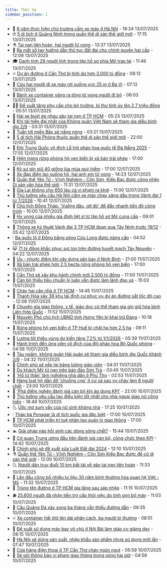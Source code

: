 ```yaml
---
title: Thời Sự
sidebar_position: 1
---
```


<!-- vnexpress-thoi-su:START -->
- 🦒 [8 năm thực hiện chủ trương cấm xe máy ở Hà Nội](https://vnexpress.net/8-nam-thuc-hien-chu-truong-cam-xe-may-o-ha-noi-4913737.html) - 18:24 13/07/2025
- 🤓 [5 di tích ở Quảng Ninh trong quần thể di sản thế giới mới](https://vnexpress.net/5-di-tich-o-quang-ninh-trong-quan-the-di-san-the-gioi-moi-4913454.html) - 17:15 13/07/2025
- ⚗️ [Tai nạn liên hoàn, hai người tử vong](https://vnexpress.net/tai-nan-lien-hoan-hai-nguoi-tu-vong-4913712.html) - 13:37 13/07/2025
- 🌊 [Ra mắt sổ tay hướng dẫn thủ tục đất đai cho chính quyền hai cấp](https://vnexpress.net/ra-mat-so-tay-huong-dan-thu-tuc-dat-dai-cho-chinh-quyen-hai-cap-4913702.html) - 12:08 13/07/2025
- 🎓 [Danh tính 29 người lính trong tập hồ sơ phía Mỹ trao lại](https://vnexpress.net/danh-tinh-29-nguoi-linh-trong-tap-ho-so-phia-my-trao-lai-4913667.html) - 11:46 13/07/2025
- 🔥 [Dự án đường ở Cần Thơ bị tính dư hơn 3.000 tỷ đồng](https://vnexpress.net/du-an-duong-o-can-tho-bi-tinh-du-hon-3-000-ty-dong-4913661.html) - 08:12 13/07/2025
- 🦏 [Cứu hai người đi xe máy rơi xuống vực 25 m ở Ba Vì](https://vnexpress.net/cuu-hai-nguoi-di-xe-may-roi-xuong-vuc-25-m-o-ba-vi-4913648.html) - 07:12 13/07/2025
- 👺 [Bánh xe container văng ra tông tử vong người đi bộ](https://vnexpress.net/banh-xe-container-vang-ra-tong-tu-vong-nguoi-di-bo-4913638.html) - 06:03 13/07/2025
- 🧑‍🏫 [Đề xuất tăng phụ cấp cho bộ trưởng, bí thư tỉnh ủy lên 2,7 triệu đồng](https://vnexpress.net/de-xuat-tang-phu-cap-cho-bo-truong-bi-thu-tinh-uy-len-2-7-trieu-dong-4913606.html) - 05:51 13/07/2025
- 🚦 [Hai xe buýt ép nhau gây tai nạn ở TP HCM](https://vnexpress.net/hai-xe-buyt-ep-nhau-gay-tai-nan-o-tp-hcm-4913632.html) - 05:23 13/07/2025
- 🎉 [Khí tài hiện đại nhất của Không quân Việt Nam sẽ tham gia diễu binh dịp 2/9](https://vnexpress.net/khi-tai-hien-dai-nhat-cua-khong-quan-viet-nam-se-tham-gia-dieu-binh-dip-2-9-4913589.html) - 03:31 13/07/2025
- 🦒 [Tuần tới miền Bắc sẽ nắng nóng](https://vnexpress.net/tuan-toi-mien-bac-se-nang-nong-4913593.html) - 03:21 13/07/2025
- 🤗 [5 di tích Hải Phòng thuộc quần thể di sản thế giới mới](https://vnexpress.net/5-di-tich-hai-phong-thuoc-quan-the-di-san-the-gioi-moi-4913494.html) - 22:00 12/07/2025
- 💼 [Đội Trung Quốc vô địch Lễ hội pháo hoa quốc tế Đà Nẵng 2025](https://vnexpress.net/doi-trung-quoc-vo-dich-le-hoi-phao-hoa-quoc-te-da-nang-2025-4913541.html) - 17:55 12/07/2025
- 🤩 [Hiện trạng rừng phòng hộ ven biển bị xã bán trái phép](https://vnexpress.net/hien-trang-rung-phong-ho-ven-bien-bi-xa-ban-trai-phep-4913432.html) - 17:00 12/07/2025
- 🤡 [Kỹ sư gìn giữ 40 giống lúa mùa quý hiếm](https://vnexpress.net/ky-su-gin-giu-40-giong-lua-mua-quy-hiem-4913053.html) - 17:00 12/07/2025
- 💯 [Xe đạp điện lao xuống hồ, hai anh em tử vong](https://vnexpress.net/xe-dap-dien-lao-xuong-ho-hai-anh-em-tu-vong-4913502.html) - 14:23 12/07/2025
- 👺 [Quần thể Yên Tử - Vĩnh Nghiêm - Côn Sơn, Kiếp Bạc được công nhận Di sản văn hóa thế giới](https://vnexpress.net/quan-the-yen-tu-vinh-nghiem-con-son-kiep-bac-duoc-cong-nhan-di-san-van-hoa-the-gioi-4913203.html) - 11:31 12/07/2025
- 🌮 [Gia Lai không cho 650 tàu cá vi phạm ra khơi](https://vnexpress.net/gia-lai-khong-cho-650-tau-ca-vi-pham-ra-khoi-4913453.html) - 11:00 12/07/2025
- 🥸 [Thủ tướng yêu cầu Hà Nội cấm xe máy chạy xăng dầu trong Vành đai 1 từ 7/2026](https://vnexpress.net/thu-tuong-yeu-cau-ha-noi-cam-xe-may-chay-xang-dau-trong-vanh-dai-1-tu-7-2026-4913460.html) - 10:41 12/07/2025
- 🐻 [Chủ tịch Đồng Tháp: &#39;Vướng đâu, gỡ đó&#39; để đẩy nhanh tiến độ công trình](https://vnexpress.net/chu-tich-dong-thap-vuong-dau-go-do-de-day-nhanh-tien-do-cong-trinh-4913159.html) - 10:00 12/07/2025
- 👀 [Hy vọng của nhiều gia đình liệt sĩ từ tập hồ sơ Mỹ cung cấp](https://vnexpress.net/hy-vong-cua-nhieu-gia-dinh-liet-si-tu-tap-ho-so-my-cung-cap-4913089.html) - 09:01 12/07/2025
- 🤔 [Thông xe kỹ thuật Vành đai 3 TP HCM đoạn qua Tây Ninh trước 19/12](https://vnexpress.net/thong-xe-ky-thuat-vanh-dai-3-tp-hcm-doan-qua-tay-ninh-truoc-19-12-4913413.html) - 05:42 12/07/2025
- 🕯 [Ba quốc lộ ở Đồng bằng sông Cửu Long được nâng cấp](https://vnexpress.net/ba-quoc-lo-o-dong-bang-song-cuu-long-duoc-nang-cap-4913385.html) - 04:52 12/07/2025
- 😺 [71 tỷ đồng khắc phục sụt lún trên đường huyết mạch Tây Nguyên](https://vnexpress.net/71-ty-dong-khac-phuc-sut-lun-tren-duong-huyet-mach-tay-nguyen-4913360.html) - 04:22 12/07/2025
- 🦆 [Ưu - nhược điểm khi xây dựng sân bay ở Ninh Bình](https://vnexpress.net/uu-nhuoc-diem-khi-xay-dung-san-bay-o-ninh-binh-4912160.html) - 21:00 11/07/2025
- 🧰 [Xã bán trái phép hơn 2,5 hecta rừng phòng hộ ven biển](https://vnexpress.net/xa-ban-trai-phep-hon-2-5-hecta-rung-phong-ho-ven-bien-4913164.html) - 17:00 11/07/2025
- 🦍 [Cần Thơ sẽ xây khu hành chính mới 2.500 tỷ đồng](https://vnexpress.net/can-tho-se-xay-khu-hanh-chinh-moi-2-500-ty-dong-4913156.html) - 17:00 11/07/2025
- 🧰 [Cán bộ thiếu tiêu chuẩn lý luận vẫn được làm lãnh đạo xã](https://vnexpress.net/can-bo-thieu-tieu-chuan-ly-luan-van-duoc-lam-lanh-dao-xa-4913190.html) - 15:03 11/07/2025
- 💃 [Cháy hai căn nhà ở TP HCM](https://vnexpress.net/chay-hai-can-nha-o-tp-hcm-4913191.html) - 14:45 11/07/2025
- 🧰 [Thanh Hóa xây 39 khu tái định cư phục vụ dự án đường sắt tốc độ cao](https://vnexpress.net/thanh-hoa-xay-39-khu-tai-dinh-cu-phuc-vu-du-an-duong-sat-toc-do-cao-4913130.html) - 12:08 11/07/2025
- 🚀 [Chuyên gia giao thông, y tế, giáo dục có thể tham gia gìn giữ hòa bình Liên Hợp Quốc](https://vnexpress.net/chuyen-gia-giao-thong-y-te-giao-duc-co-the-tham-gia-gin-giu-hoa-binh-lien-hop-quoc-4913126.html) - 11:52 11/07/2025
- 🎊 [Nguyên Phó chủ tịch UBND tỉnh Hưng Yên bị khai trừ Đảng](https://vnexpress.net/nguyen-pho-chu-tich-ubnd-tinh-hung-yen-bi-khai-tru-dang-4913107.html) - 10:18 11/07/2025
- 🤭 [Rừng phòng hộ ven biển ở TP Huế bị chặt hạ hơn 2,5 ha](https://vnexpress.net/rung-phong-ho-ven-bien-o-tp-hue-bi-chat-ha-hon-2-5-ha-4912844.html) - 09:11 11/07/2025
- 🤗 [Lương tối thiểu vùng dự kiến tăng 7,2% từ 1/1/2026](https://vnexpress.net/luong-toi-thieu-vung-du-kien-tang-7-2-tu-1-1-2026-4912886.html) - 05:39 11/07/2025
- 🌈 [Hành trình đến ứng viên vô địch của đội pháo hoa Bộ Quốc phòng](https://vnexpress.net/hanh-trinh-den-ung-vien-vo-dich-cua-doi-phao-hoa-bo-quoc-phong-4912794.html) - 04:58 11/07/2025
- 🦣 [Tàu ngầm, không quân Hải quân sẽ tham gia diễu binh dịp Quốc khánh 2/9](https://vnexpress.net/tau-ngam-khong-quan-hai-quan-se-tham-gia-dieu-binh-dip-quoc-khanh-2-9-4912791.html) - 04:32 11/07/2025
- 🎡 [Chính phủ sẽ xếp lại bảng lương giáo viên](https://vnexpress.net/chinh-phu-se-xep-lai-bang-luong-giao-vien-4912840.html) - 04:01 11/07/2025
- 🦏 [Du khách Mỹ tử nạn trên bán đảo Sơn Trà](https://vnexpress.net/du-khach-my-tu-nan-tren-ban-dao-son-tra-4912850.html) - 03:45 11/07/2025
- 🎊 [&#39;Hố tử thần&#39; làm nghiêng nhà dân ở Phú Thọ](https://vnexpress.net/ho-tu-than-lam-nghieng-nha-dan-o-phu-tho-4912736.html) - 02:53 11/07/2025
- 🫶 [Hàng loạt hộ dân dỡ &#39;chuồng cọp&#39; ở cư xá sau vụ cháy làm 8 người chết](https://vnexpress.net/hang-loat-ho-dan-do-chuong-cop-o-cu-xa-sau-vu-chay-lam-8-nguoi-chet-4912699.html) - 23:00 10/07/2025
- 🤔 [&#39;Phá điểm nghẽn đánh giá cán bộ khi áp dụng KPI&#39;](https://vnexpress.net/pha-diem-nghen-danh-gia-can-bo-khi-ap-dung-kpi-4903721.html) - 22:00 10/07/2025
- 🤠 [Thủ tướng yêu cầu tạo điều kiện tốt nhất cho nhà ngoại giao nữ cống hiến](https://vnexpress.net/thu-tuong-yeu-cau-tao-dieu-kien-tot-nhat-cho-nha-ngoai-giao-nu-cong-hien-4912724.html) - 18:49 10/07/2025
- 🌜 [Ước mơ sum vầy của nữ sinh không nhà](https://vnexpress.net/uoc-mo-sum-vay-cua-nu-sinh-khong-nha-4910681.html) - 17:25 10/07/2025
- 🕯 [Tháp bà Ponagar là di tích quốc gia đặc biệt](https://vnexpress.net/thap-ba-ponagar-la-di-tich-quoc-gia-dac-biet-4912700.html) - 17:00 10/07/2025
- 🤔 [TP HCM phát triển trí tuệ nhân tạo quản lý giao thông](https://vnexpress.net/tp-hcm-phat-trien-tri-tue-nhan-tao-quan-ly-giao-thong-4912665.html) - 17:00 10/07/2025
- 🏊 [Giải pháp nào hồi sinh các dòng sông chết?](https://vnexpress.net/giai-phap-nao-hoi-sinh-cac-dong-song-chet-4912353.html) - 15:44 10/07/2025
- 🌮 [Cơ quan Trung ương đầu tiên đánh giá cán bộ, công chức theo KPI](https://vnexpress.net/co-quan-trung-uong-dau-tien-danh-gia-can-bo-cong-chuc-theo-kpi-4912642.html) - 14:42 10/07/2025
- 🫣 [Chính phủ sẽ đề xuất sửa Luật Đất đai 2024](https://vnexpress.net/chinh-phu-se-de-xuat-sua-luat-dat-dai-2024-4912670.html) - 12:10 10/07/2025
- ⚗️ [Quần thể Yên Tử - Vĩnh Nghiêm - Côn Sơn Kiếp Bạc được đề cử di sản thế giới](https://vnexpress.net/quan-the-yen-tu-vinh-nghiem-con-son-kiep-bac-duoc-de-cu-di-san-the-gioi-4912574.html) - 12:00 10/07/2025
- 🌜 [Người dân truy đuổi 10 km bắt tài xế gây tai nạn liên hoàn](https://vnexpress.net/nguoi-dan-truy-duoi-10-km-bat-tai-xe-gay-tai-nan-lien-hoan-4912679.html) - 11:33 10/07/2025
- 🌁 [Lần đầu công bố nhiều tư liệu 30 năm bình thường hóa quan hệ Việt - Mỹ](https://vnexpress.net/lan-dau-cong-bo-nhieu-tu-lieu-30-nam-binh-thuong-hoa-quan-he-viet-my-4912525.html) - 11:32 10/07/2025
- 🐲 [Trùng tên đường ở TP HCM gia tăng sau sáp nhập](https://vnexpress.net/trung-ten-duong-o-tp-hcm-gia-tang-sau-sap-nhap-4912637.html) - 11:15 10/07/2025
- ⛽️ [25.600 người đã nhận tiền trợ cấp thôi việc do tinh gọn bộ máy](https://vnexpress.net/25-600-nguoi-da-nhan-tien-tro-cap-thoi-viec-do-tinh-gon-bo-may-4912627.html) - 11:03 10/07/2025
- 🗽 [Cầu Quảng Đà xây xong ba tháng vẫn thiếu đường dẫn](https://vnexpress.net/cau-quang-da-xay-xong-ba-thang-van-thieu-duong-dan-4912558.html) - 09:35 10/07/2025
- 🔥 [Xe container hất ôtô lên dải phân cách, ba người bị thương](https://vnexpress.net/xe-container-hat-oto-len-dai-phan-cach-ba-nguoi-bi-thuong-4912561.html) - 08:51 10/07/2025
- 💯 [Đề xuất sử dụng máy bay vô chủ ở Nội Bài làm giáo cụ giảng dạy](https://vnexpress.net/de-xuat-su-dung-may-bay-vo-chu-o-noi-bai-lam-giao-cu-giang-day-4912521.html) - 08:15 10/07/2025
- 🦆 [Hà Nội sẽ dừng sản xuất, nhập khẩu sản phẩm nhựa sử dụng một lần](https://vnexpress.net/ha-noi-se-dung-san-xuat-nhap-khau-san-pham-nhua-su-dung-mot-lan-4912480.html) - 07:47 10/07/2025
- 🫣 [Cửa hàng điện thoại ở TP Cần Thơ cháy ngùn ngụt](https://vnexpress.net/cua-hang-dien-thoai-o-tp-can-tho-chay-ngun-ngut-4912478.html) - 05:59 10/07/2025
- 🤡 [Sẽ gửi thông báo vi phạm giao thông trong vòng hai giờ](https://vnexpress.net/se-gui-thong-bao-vi-pham-giao-thong-trong-vong-hai-gio-4912400.html) - 04:58 10/07/2025<!-- vnexpress-thoi-su:END -->